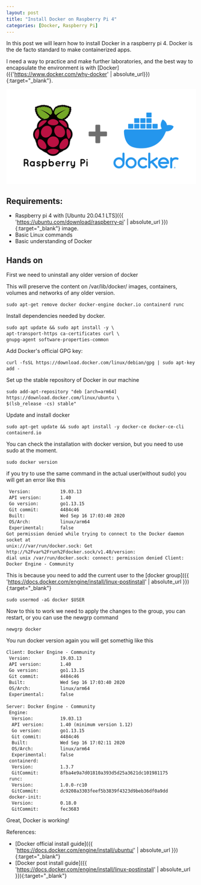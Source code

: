 ```yaml
---
layout: post
title: "Install Docker on Raspberry Pi 4"
categories: [Docker, Raspberry Pi]
---
```

In this post we will learn how to install Docker in a raspberry pi 4. Docker is the de facto standard to make containerized apps.

I need a way to practice and make further laboratories, and the best way to encapsulate the environment is with [Docker]({{'https://www.docker.com/why-docker' | absolute_url}}){:target="_blank"}.

![Docker Image](/assets/images/docker-image.png)

## [](#header-2)Requirements:


* Raspberry pi 4 with [Ubuntu 20.04.1 LTS]({{ 'https://ubuntu.com/download/raspberry-pi' | absolute_url }}){:target="_blank"} image.
* Basic Linux commands
* Basic understanding of Docker

## [](#header-2)Hands on

First we need to uninstall any older version of docker

This will preserve the content on /var/lib/docker/ images, containers, volumes and networks of any older version.

```shell
sudo apt-get remove docker docker-engine docker.io containerd runc
```

Install dependencies needed by docker.

```shell
sudo apt update && sudo apt install -y \
apt-transport-https ca-certificates curl \
gnupg-agent software-properties-common
```

Add Docker's official GPG key:

```shell
curl -fsSL https://download.docker.com/linux/debian/gpg | sudo apt-key add -
```

Set up the stable repository of Docker in our machine
```shell
sudo add-apt-repository "deb [arch=arm64] https://download.docker.com/linux/ubuntu \
$(lsb_release -cs) stable"
```
Update and install docker
```shell
sudo apt-get update && sudo apt install -y docker-ce docker-ce-cli containerd.io
```
You can check the installation with docker version, but you need to use sudo at the moment.
```shell
sudo docker version
```
if you try to use the same command in the actual user(without sudo) you will get an error like this
```shell
 Version:           19.03.13
 API version:       1.40
 Go version:        go1.13.15
 Git commit:        4484c46
 Built:             Wed Sep 16 17:03:40 2020
 OS/Arch:           linux/arm64
 Experimental:      false
Got permission denied while trying to connect to the Docker daemon socket at
unix:///var/run/docker.sock: Get http://%2Fvar%2Frun%2Fdocker.sock/v1.40/version:
dial unix /var/run/docker.sock: connect: permission denied Client: Docker Engine - Community
```
This is because you need to add the current user to the [docker group]({{ 'https://docs.docker.com/engine/install/linux-postinstall' | absolute_url }}){:target="_blank"}

```shell
sudo usermod -aG docker $USER
```
Now to this to work we need to apply the changes to the group, you can restart, or you can use the newgrp command
```shell
newgrp docker
```
You run docker version again you will get somethig like this
```shell
Client: Docker Engine - Community
 Version:           19.03.13
 API version:       1.40
 Go version:        go1.13.15
 Git commit:        4484c46
 Built:             Wed Sep 16 17:03:40 2020
 OS/Arch:           linux/arm64
 Experimental:      false

Server: Docker Engine - Community
 Engine:
  Version:          19.03.13
  API version:      1.40 (minimum version 1.12)
  Go version:       go1.13.15
  Git commit:       4484c46
  Built:            Wed Sep 16 17:02:11 2020
  OS/Arch:          linux/arm64
  Experimental:     false
 containerd:
  Version:          1.3.7
  GitCommit:        8fba4e9a7d01810a393d5d25a3621dc101981175
 runc:
  Version:          1.0.0-rc10
  GitCommit:        dc9208a3303feef5b3839f4323d9beb36df0a9dd
 docker-init:
  Version:          0.18.0
  GitCommit:        fec3683
```
Great, Docker is working!

References:

* [Docker official install guide]({{ 'https://docs.docker.com/engine/install/ubuntu/' | absolute_url }}){:target="_blank"}
*  [Docker post install guide]({{ 'https://docs.docker.com/engine/install/linux-postinstall' | absolute_url }}){:target="_blank"}
